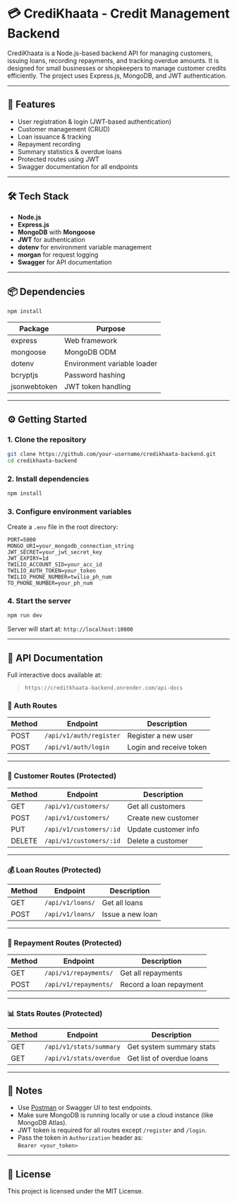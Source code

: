 # 💳 CrediKhaata - Credit Management Backend

CrediKhaata is a Node.js-based backend API for managing customers, issuing loans, recording repayments, and tracking overdue amounts. It is designed for small businesses or shopkeepers to manage customer credits efficiently. The project uses Express.js, MongoDB, and JWT authentication.

---

## 🚀 Features

- User registration & login (JWT-based authentication)
- Customer management (CRUD)
- Loan issuance & tracking
- Repayment recording
- Summary statistics & overdue loans
- Protected routes using JWT
- Swagger documentation for all endpoints

---

## 🛠️ Tech Stack

- **Node.js**
- **Express.js**
- **MongoDB** with **Mongoose**
- **JWT** for authentication
- **dotenv** for environment variable management
- **morgan** for request logging
- **Swagger** for API documentation

---

## 📦 Dependencies

```bash
npm install
```

| Package      | Purpose                     |
| ------------ | --------------------------- |
| express      | Web framework               |
| mongoose     | MongoDB ODM                 |
| dotenv       | Environment variable loader |
| bcryptjs     | Password hashing            |
| jsonwebtoken | JWT token handling          |

---

## ⚙️ Getting Started

### 1. Clone the repository

```bash
git clone https://github.com/your-username/credikhaata-backend.git
cd credikhaata-backend
```

### 2. Install dependencies

```bash
npm install
```

### 3. Configure environment variables

Create a `.env` file in the root directory:

```env
PORT=5000
MONGO_URI=your_mongodb_connection_string
JWT_SECRET=your_jwt_secret_key
JWT_EXPIRY=1d
TWILIO_ACCOUNT_SID=your_acc_id
TWILIO_AUTH_TOKEN=your_token
TWILIO_PHONE_NUMBER=twilio_ph_num
TO_PHONE_NUMBER=your_ph_num
```

### 4. Start the server

```bash
npm run dev
```

Server will start at: `http://localhost:10000`

---

## 📘 API Documentation

Full interactive docs available at:

> `https://creditkhaata-backend.onrender.com/api-docs`

### 🔐 Auth Routes

| Method | Endpoint                | Description             |
| ------ | ----------------------- | ----------------------- |
| POST   | `/api/v1/auth/register` | Register a new user     |
| POST   | `/api/v1/auth/login`    | Login and receive token |

---

### 👥 Customer Routes (Protected)

| Method | Endpoint                | Description          |
| ------ | ----------------------- | -------------------- |
| GET    | `/api/v1/customers/`    | Get all customers    |
| POST   | `/api/v1/customers/`    | Create new customer  |
| PUT    | `/api/v1/customers/:id` | Update customer info |
| DELETE | `/api/v1/customers/:id` | Delete a customer    |

---

### 💰 Loan Routes (Protected)

| Method | Endpoint         | Description      |
| ------ | ---------------- | ---------------- |
| GET    | `/api/v1/loans/` | Get all loans    |
| POST   | `/api/v1/loans/` | Issue a new loan |

---

### 💸 Repayment Routes (Protected)

| Method | Endpoint              | Description             |
| ------ | --------------------- | ----------------------- |
| GET    | `/api/v1/repayments/` | Get all repayments      |
| POST   | `/api/v1/repayments/` | Record a loan repayment |

---

### 📊 Stats Routes (Protected)

| Method | Endpoint                | Description               |
| ------ | ----------------------- | ------------------------- |
| GET    | `/api/v1/stats/summary` | Get system summary stats  |
| GET    | `/api/v1/stats/overdue` | Get list of overdue loans |

---

## 📎 Notes

- Use [Postman](https://www.postman.com/) or Swagger UI to test endpoints.
- Make sure MongoDB is running locally or use a cloud instance (like MongoDB Atlas).
- JWT token is required for all routes except `/register` and `/login`.
- Pass the token in `Authorization` header as:  
  `Bearer <your_token>`

---

## 📄 License

This project is licensed under the MIT License.
